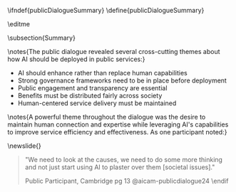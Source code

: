 \ifndef{publicDialogueSummary}
\define{publicDialogueSummary}

\editme

\subsection{Summary}

\notes{The public dialogue revealed several cross-cutting themes about how AI should be deployed in public services:}

* AI should enhance rather than replace human capabilities
* Strong governance frameworks need to be in place before deployment
* Public engagement and transparency are essential
* Benefits must be distributed fairly across society
* Human-centered service delivery must be maintained

\notes{A powerful theme throughout the dialogue was the desire to maintain human connection and expertise while leveraging AI's capabilities to improve service efficiency and effectiveness. As one participant noted:}

\newslide{}

> "We need to look at the causes, we need to do some more thinking and not just start using AI to plaster over them [societal issues]." 
>
> Public Participant, Cambridge pg 13 @aicam-publicdialogue24
\endif
